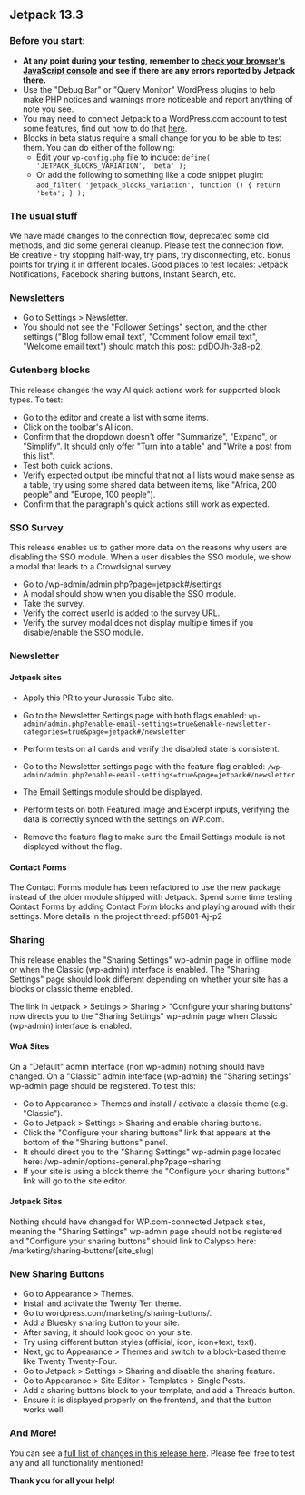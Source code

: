 ## Jetpack 13.3

### Before you start:

- **At any point during your testing, remember to [check your browser's JavaScript console](https://wordpress.org/support/article/using-your-browser-to-diagnose-javascript-errors/#step-3-diagnosis) and see if there are any errors reported by Jetpack there.**
- Use the "Debug Bar" or "Query Monitor" WordPress plugins to help make PHP notices and warnings more noticeable and report anything of note you see.
- You may need to connect Jetpack to a WordPress.com account to test some features, find out how to do that [here](https://jetpack.com/support/getting-started-with-jetpack/).
- Blocks in beta status require a small change for you to be able to test them. You can do either of the following:
  - Edit your `wp-config.php` file to include: `define( 'JETPACK_BLOCKS_VARIATION', 'beta' );`
  - Or add the following to something like a code snippet plugin: `add_filter( 'jetpack_blocks_variation', function () { return 'beta'; } );`

### The usual stuff

We have made changes to the connection flow, deprecated some old methods, and did some general cleanup. Please test the connection flow. Be creative - try stopping half-way, try plans, try disconnecting, etc. Bonus points for trying it in different locales. Good places to test locales: Jetpack Notifications, Facebook sharing buttons, Instant Search, etc.

### Newsletters

- Go to Settings > Newsletter.
- You should not see the "Follower Settings" section, and the other settings ("Blog follow email text", "Comment follow email text", "Welcome email text") should match this post: pdDOJh-3a8-p2.

### Gutenberg blocks

This release changes the way AI quick actions work for supported block types. To test:

- Go to the editor and create a list with some items.
- Click on the toolbar's AI icon.
- Confirm that the dropdown doesn't offer "Summarize", "Expand", or "Simplify". It should only offer "Turn into a table" and "Write a post from this list".
- Test both quick actions.
- Verify expected output (be mindful that not all lists would make sense as a table, try using some shared data between items, like "Africa, 200 people" and "Europe, 100 people").
- Confirm that the paragraph's quick actions still work as expected.

### SSO Survey 

This release enables us to gather more data on the reasons why users are disabling the SSO module. When a user disables the SSO module, we show a modal that leads to a Crowdsignal survey.

- Go to /wp-admin/admin.php?page=jetpack#/settings
- A modal should show when you disable the SSO module.
- Take the survey.
- Verify the correct userId is added to the survey URL.
- Verify the survey modal does not display multiple times if you disable/enable the SSO module.

### Newsletter

#### Jetpack sites

- Apply this PR to your Jurassic Tube site.
- Go to the Newsletter Settings page with both flags enabled: `wp-admin/admin.php?enable-email-settings=true&enable-newsletter-categories=true&page=jetpack#/newsletter`
- Perform tests on all cards and verify the disabled state is consistent.

- Go to the Newsletter settings page with the feature flag enabled: `/wp-admin/admin.php?enable-email-settings=true&page=jetpack#/newsletter`
- The Email Settings module should be displayed.
- Perform tests on both Featured Image and Excerpt inputs, verifying the data is correctly synced with the settings on WP.com.
- Remove the feature flag to make sure the Email Settings module is not displayed without the flag.

#### Contact Forms

The Contact Forms module has been refactored to use the new package instead of the older module shipped with Jetpack. Spend some time testing Contact Forms by adding Contact Form blocks and playing around with their settings. More details in the project thread: pf5801-Aj-p2

### Sharing

This release enables the "Sharing Settings" wp-admin page in offline mode or when the Classic (wp-admin) interface is enabled. The "Sharing Settings" page should look different depending on whether your site has a blocks or classic theme enabled.

The link in Jetpack > Settings > Sharing > "Configure your sharing buttons" now directs you to the "Sharing Settings" wp-admin page when Classic (wp-admin) interface is enabled.

#### WoA Sites

On a "Default" admin interface (non wp-admin) nothing should have changed.
On a "Classic" admin interface (wp-admin) the "Sharing settings" wp-admin page should be registered. To test this:

- Go to Appearance > Themes and install / activate a classic theme (e.g. "Classic").
- Go to Jetpack > Settings > Sharing and enable sharing buttons.
- Click the "Configure your sharing buttons" link that appears at the bottom of the "Sharing buttons" panel.
- It should direct you to the "Sharing Settings" wp-admin page located here: /wp-admin/options-general.php?page=sharing
- If your site is using a block theme the "Configure your sharing buttons" link will go to the site editor.

#### Jetpack Sites

Nothing should have changed for WP.com-connected Jetpack sites, meaning the "Sharing Settings" wp-admin page should not be registered and "Configure your sharing buttons" should link to Calypso here: /marketing/sharing-buttons/[site_slug]

### New Sharing Buttons

- Go to Appearance > Themes.
- Install and activate the Twenty Ten theme.
- Go to wordpress.com/marketing/sharing-buttons/.
- Add a Bluesky sharing button to your site.
- After saving, it should look good on your site.
- Try using different button styles (official, icon, icon+text, text).
- Next, go to Appearance > Themes and switch to a block-based theme like Twenty Twenty-Four.
- Go to Jetpack > Settings > Sharing and disable the sharing feature.
- Go to Appearance > Site Editor > Templates > Single Posts.
- Add a sharing buttons block to your template, and add a Threads button.
- Ensure it is displayed properly on the frontend, and that the button works well.

### And More!

You can see a [full list of changes in this release here](https://github.com/Automattic/jetpack-production/blob/trunk/CHANGELOG.md). Please feel free to test any and all functionality mentioned!

**Thank you for all your help!**
